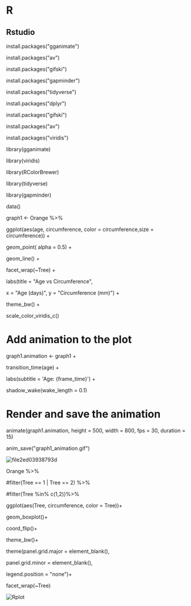 # R
## Rstudio
install.packages("gganimate")

install.packages("av")

install.packages("gifski")

install.packages("gapminder")

install.packages("tidyverse")

install.packages("dplyr")

install.packages("gifski")

install.packages("av")

install.packages("viridis")


library(gganimate)

library(viridis)

library(RColorBrewer)

library(tidyverse)

library(gapminder)


data()





graph1 <- Orange %>%

  ggplot(aes(age, circumference, color = circumference,size = circumference)) +
  
  geom_point( alpha = 0.5) +
  
  geom_line() +
  
  facet_wrap(~Tree) +
  
  labs(title = "Age vs Circumference",
  
  x = "Age (days)",
       y = "Circumference (mm)") +
       
  theme_bw() +
  
  scale_color_viridis_c()

# Add animation to the plot
graph1.animation <- graph1 +

  transition_time(age) +
  
  labs(subtitle = 'Age: {frame_time}') +
  
  shadow_wake(wake_length = 0.1)
  

# Render and save the animation
animate(graph1.animation, height = 500, width = 800, fps = 30, duration = 15)

anim_save("graph1_animation.gif")



![file2ed03938793d](https://github.com/user-attachments/assets/19eb029e-5ebb-4735-a486-28a87c5875d1)

Orange %>%

  #filter(Tree == 1 | Tree == 2) %>%
  
  #filter(Tree %in% c(1,2))%>%
  
  ggplot(aes(Tree, circumference, color = Tree))+
  
  geom_boxplot()+
  
  coord_flip()+
  
  theme_bw()+
  
  theme(panel.grid.major = element_blank(),
  
  panel.grid.minor = element_blank(),
  
  legend.position = "none")+
  
  facet_wrap(~Tree)

![Rplot](https://github.com/user-attachments/assets/e986a401-97db-4cbc-b67f-1575fad48e1d)
